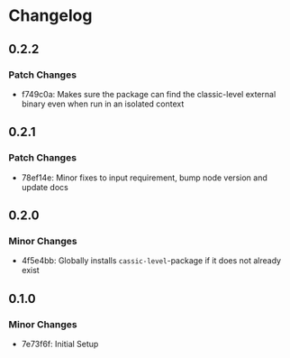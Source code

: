 # Changelog

## 0.2.2

### Patch Changes

- f749c0a: Makes sure the package can find the classic-level external binary even when run in an isolated context

## 0.2.1

### Patch Changes

- 78ef14e: Minor fixes to input requirement, bump node version and update docs

## 0.2.0

### Minor Changes

- 4f5e4bb: Globally installs `cassic-level`-package if it does not already exist

## 0.1.0

### Minor Changes

- 7e73f6f: Initial Setup
